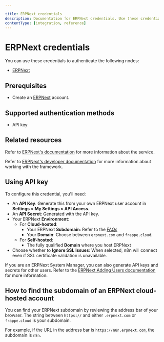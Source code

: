```yaml
---

title: ERPNext credentials
description: Documentation for ERPNext credentials. Use these credentials to authenticate ERPNext in n8n, a workflow automation platform.
contentType: [integration, reference]
---
```


# ERPNext credentials

You can use these credentials to authenticate the following nodes:

- [ERPNext](/integrations/builtin/app-nodes/n8n-nodes-base.erpnext.md)

## Prerequisites

- Create an [ERPNext](https://erpnext.com) account.

## Supported authentication methods

- API key

## Related resources

Refer to [ERPNext's documentation](https://docs.erpnext.com/docs/user/manual/en/introduction) for more information about the service.

Refer to [ERPNext's developer documentation](https://frappeframework.com/docs/user/en/introduction) for more information about working with the framework.


## Using API key

To configure this credential, you'll need:

- An **API Key**: Generate this from your own ERPNext user account in **Settings > My Settings > API Access**.
- An **API Secret**: Generated with the API key.
- Your ERPNext **Environment**:
    - For **Cloud-hosted**:
        - Your ERPNext **Subdomain**: Refer to the [FAQs](#how-to-find-the-subdomain-of-an-erpnext-cloud-hosted-account)
        - Your **Domain**: Choose between `erpnext.com` and `frappe.cloud`.
    - For **Self-hosted**:
        - The fully qualified **Domain** where you host ERPNext
- Choose whether to **Ignore SSL Issues**: When selected, n8n will connect even if SSL certificate validation is unavailable.

If you are an ERPNext System Manager, you can also generate API keys and secrets for other users. Refer to the [ERPNext Adding Users documentation](https://docs.erpnext.com/docs/user/manual/en/adding-users) for more information.

## How to find the subdomain of an ERPNext cloud-hosted account

You can find your ERPNext subdomain by reviewing the address bar of your browser. The string between `https://` and either `.erpnext.com` or `frappe.cloud` is your subdomain.

For example, if the URL in the address bar is `https://n8n.erpnext.com`, the subdomain is `n8n`.

